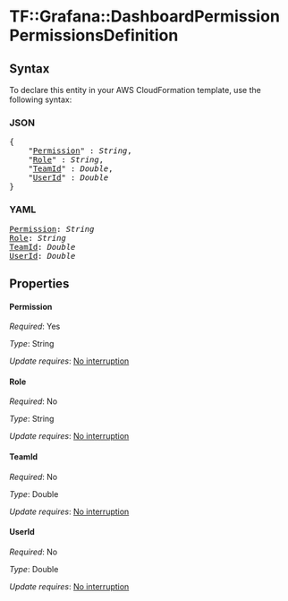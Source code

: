 # TF::Grafana::DashboardPermission PermissionsDefinition

## Syntax

To declare this entity in your AWS CloudFormation template, use the following syntax:

### JSON

<pre>
{
    "<a href="#permission" title="Permission">Permission</a>" : <i>String</i>,
    "<a href="#role" title="Role">Role</a>" : <i>String</i>,
    "<a href="#teamid" title="TeamId">TeamId</a>" : <i>Double</i>,
    "<a href="#userid" title="UserId">UserId</a>" : <i>Double</i>
}
</pre>

### YAML

<pre>
<a href="#permission" title="Permission">Permission</a>: <i>String</i>
<a href="#role" title="Role">Role</a>: <i>String</i>
<a href="#teamid" title="TeamId">TeamId</a>: <i>Double</i>
<a href="#userid" title="UserId">UserId</a>: <i>Double</i>
</pre>

## Properties

#### Permission

_Required_: Yes

_Type_: String

_Update requires_: [No interruption](https://docs.aws.amazon.com/AWSCloudFormation/latest/UserGuide/using-cfn-updating-stacks-update-behaviors.html#update-no-interrupt)

#### Role

_Required_: No

_Type_: String

_Update requires_: [No interruption](https://docs.aws.amazon.com/AWSCloudFormation/latest/UserGuide/using-cfn-updating-stacks-update-behaviors.html#update-no-interrupt)

#### TeamId

_Required_: No

_Type_: Double

_Update requires_: [No interruption](https://docs.aws.amazon.com/AWSCloudFormation/latest/UserGuide/using-cfn-updating-stacks-update-behaviors.html#update-no-interrupt)

#### UserId

_Required_: No

_Type_: Double

_Update requires_: [No interruption](https://docs.aws.amazon.com/AWSCloudFormation/latest/UserGuide/using-cfn-updating-stacks-update-behaviors.html#update-no-interrupt)

